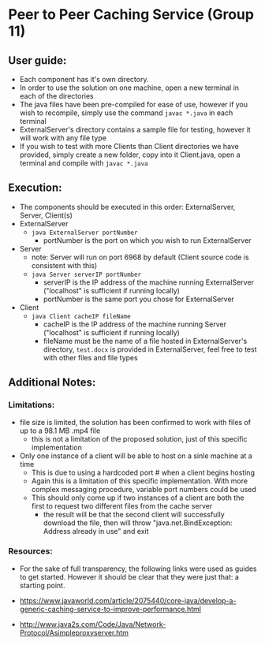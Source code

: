 # Peer to Peer Caching Service (Group 11)

## User guide:
* Each component has it's own directory. 
* In order to use the solution on one machine, open a new terminal in each of the directories
* The java files have been pre-compiled for ease of use, however if you wish to recompile, simply use the command ```javac *.java``` in each terminal
* ExternalServer's directory contains a sample file for testing, however it will work with any file type
* If you wish to test with more Clients than Client directories we have provided, simply create a new folder, copy into it Client.java, open a terminal and compile with ```javac *.java```

## Execution:
* The components should be executed in this order: ExternalServer, Server, Client(s)
* ExternalServer
    * ```java ExternalServer portNumber```
        * portNumber is the port on which you wish to run ExternalServer
* Server
    * note: Server will run on port 6968 by default (Client source code is consistent with this)
    * ```java Server serverIP portNumber```
        * serverIP is the IP address of the machine running ExternalServer ("localhost" is sufficient if running locally)
        * portNumber is the same port you chose for ExternalServer
* Client
    * ```java Client cacheIP fileName```
        * cacheIP is the IP address of the machine running Server ("localhost" is sufficient if running locally)
        * fileName must be the name of a file hosted in ExternalServer's directory, ```test.docx``` is provided in ExternalServer, feel free to test with other files and file types

## Additional Notes:
### Limitations:
* file size is limited, the solution has been confirmed to work with files of up to a 98.1 MB .mp4 file
    * this is not a limitation of the proposed solution, just of this specific implementation
* Only one instance of a client will be able to host on a sinle machine at a time
    * This is due to using a hardcoded port # when a client begins hosting
    * Again this is a limitation of this specific implementation. With more complex messaging procedure, variable port numbers could be used
    * This should only come up if two instances of a client are both the first to request two different files from the cache server
        * the result will be that the second client will successfully download the file, then will throw "java.net.BindException: Address already in use" and exit


### Resources:

* For the sake of full transparency, the following links were used as guides to get started. However it should be clear that they were just that: a starting point.

* https://www.javaworld.com/article/2075440/core-java/develop-a-generic-caching-service-to-improve-performance.html

* http://www.java2s.com/Code/Java/Network-Protocol/Asimpleproxyserver.htm

